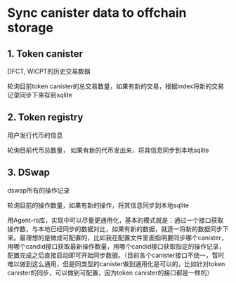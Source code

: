 # Sync canister data to offchain storage



## 1. Token canister

DFCT, WICPT的历史交易数据

轮询目前token canister的总交易数量，如果有新的交易，根据index将新的交易记录同步下来存到sqlite



## 2. Token registry

用户发行代币的信息

轮询目前代币总数量， 如果有新的代币发出来，将其信息同步到本地sqlite



## 3. DSwap

dswap所有的操作记录

轮询目前的操作数量，如果有新的操作，将其信息同步到本地sqlite



用Agent-rs库，实现中可以尽量更通用化，基本的模式就是：通过一个接口获取操作数，与本地已经同步的数据对比，如果有新的数据，就逐一将新的数据同步下来。最理想的是做成可配置的，比如我在配置文件里面指明要同步哪个canister，用哪个candid接口获取最新操作数量，用哪个candid接口获取指定的操作记录，配置完成之后直接启动即可开始同步数据。（目前各个canister接口不统一，暂时难以做到这么通用，但是同类型的canister做到通用化是可以的，比如针对token canister的同步，可以做到可配置，因为token canister的接口都是一样的）